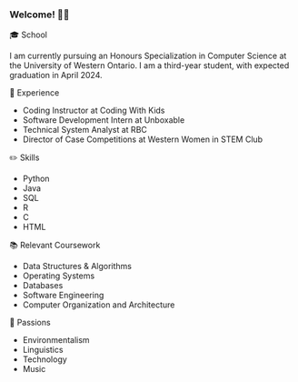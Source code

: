 ### Welcome! 👋😊

🎓 School

I am currently pursuing an Honours Specialization in Computer Science at the University of Western Ontario.
I am a third-year student, with expected graduation in April 2024.


💼 Experience
* Coding Instructor at Coding With Kids
* Software Development Intern at Unboxable
* Technical System Analyst at RBC
* Director of Case Competitions at Western Women in STEM Club

✏️ Skills
* Python
* Java
* SQL
* R
* C
* HTML

📚 Relevant Coursework
* Data Structures & Algorithms
* Operating Systems
* Databases
* Software Engineering
* Computer Organization and Architecture

💭 Passions
* Environmentalism
* Linguistics
* Technology
* Music

<!--
**yaelshteyer/yaelshteyer** is a ✨ _special_ ✨ repository because its `README.md` (this file) appears on your GitHub profile.

Here are some ideas to get you started:

- 🔭 I’m currently working on ...
- 🌱 I’m currently learning ...
- 👯 I’m looking to collaborate on ...
- 🤔 I’m looking for help with ...
- 💬 Ask me about ...
- 📫 How to reach me: ...
- 😄 Pronouns: ...
- ⚡ Fun fact: ...
-->

